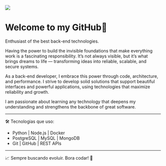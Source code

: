 <img src="https://capsule-render.vercel.app/api?type=waving&height=150&color=6633cc&section=header&reversal=false" />

# Welcome to my GitHub👋 

Enthusiast of the best back-end technologies.

Having the power to build the invisible foundations that make everything work is a fascinating responsibility. It’s not always visible, but it’s what brings dreams to life — transforming ideas into reliable, scalable, and secure systems.

As a back-end developer, I embrace this power through code, architecture, and performance. I strive to develop solid solutions that support beautiful interfaces and powerful applications, using technologies that maximize reliability and growth.

I am passionate about learning any technology that deepens my understanding and strengthens the backbone of great software.

---


🛠️ Tecnologias que uso:
- Python | Node.js | Docker
- PostgreSQL | MySQL | MongoDB
- Git | GitHub | REST APIs

---

📈 Sempre buscando evoluir. Bora codar! 🚀

